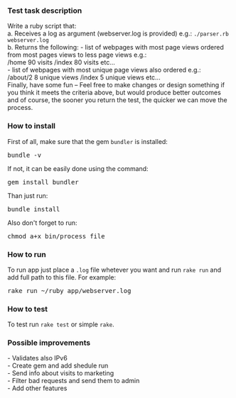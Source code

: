 <h3>Test task description</h3>
Write a ruby script that:
<div>a. Receives a log as argument (webserver.log is provided)
e.g.: <code>./parser.rb webserver.log</code></div>
<div>b. Returns the following:
  - list of webpages with most page views ordered from most pages views to less page views e.g.:</div>
    <div>/home 90 visits /index 80 visits etc...</div> 
  - list of webpages with most unique page views also ordered
e.g.:
<div>/about/2 8 unique views
/index 5 unique views etc...</div>
<div>Finally, have some fun – Feel free to make changes or design something if you think it meets the
criteria above, but would produce better outcomes and of course, the sooner you return the test, the
quicker we can move the process.</div>

<h3>How to install</h3>
<div>First of all, make sure that the gem <code>bundler</code> is installed:</div>
<pre>
bundle -v
</pre>
<div>If not, it can be easily done using the command:</div>
<pre>
gem install bundler
</pre>
<div>Than just run:</div>
<pre>
bundle install
</pre>
<div>Also don't forget to run:</div>
<pre>
chmod a+x bin/process_file
</pre>

<h3>How to run</h3>
<div>To run app just place a <code>.log</code> file whetever you want and run <code>rake run</code> and add
full path to this file. For example:</div>
<pre>
rake run ~/ruby_app/webserver.log
</pre>

<h3>How to test</h3>
<div>To test run <code>rake test</code> or simple <code>rake</code>.
</div>


<h3>Possible improvements</h3>
<div>- Validates also IPv6</div>
<div>- Create gem and add shedule run</div>
<div>- Send info about visits to marketing</div>
<div>- Filter bad requests and send them to admin</div>  
<div>- Add other features</div>  
